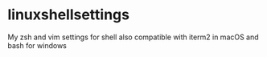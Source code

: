 # linuxshellsettings
My zsh and vim settings for shell also compatible with iterm2 in macOS and bash for windows
